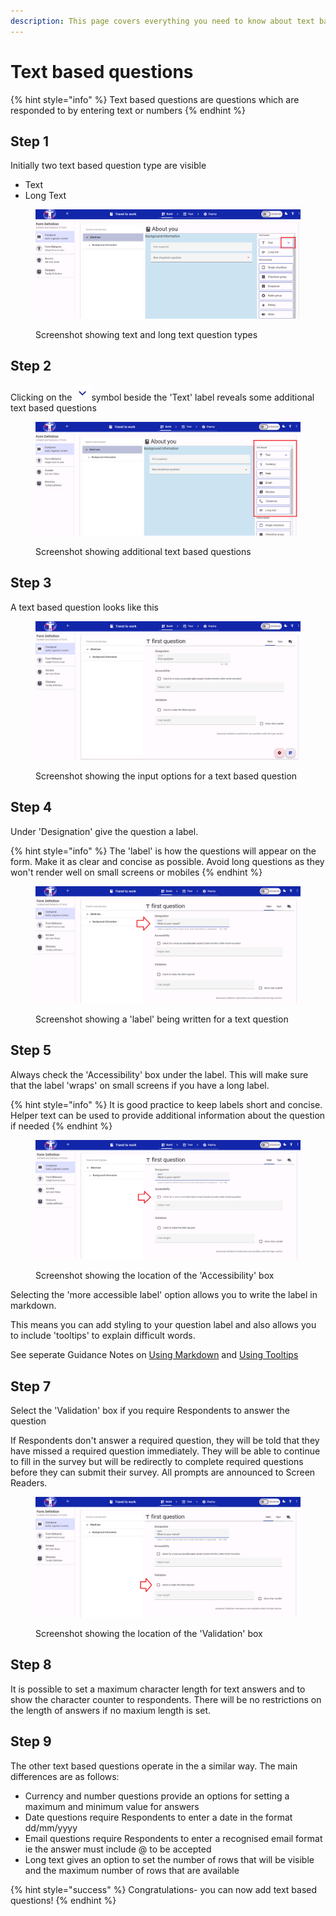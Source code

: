 ```yaml
---
description: This page covers everything you need to know about text based questions
---
```


# Text based questions

{% hint style="info" %}
Text based questions are questions which are responded to by entering text or numbers
{% endhint %}

## Step 1

Initially two text based question type are visible

* Text
* Long Text

<figure><img src="../../../../.gitbook/assets/image.png" alt=""><figcaption><p>Screenshot showing text and long text question types</p></figcaption></figure>

## Step 2

Clicking on the ![](<../../../../.gitbook/assets/image (305) (1) (1) (1).png>)symbol beside the 'Text' label reveals some additional text based questions

<figure><img src="../../../../.gitbook/assets/image (1).png" alt=""><figcaption><p>Screenshot showing additional text based questions</p></figcaption></figure>

## Step 3

A text based question looks like this

<figure><img src="../../../../.gitbook/assets/image (2).png" alt=""><figcaption><p>Screenshot showing the input options for a text based question</p></figcaption></figure>

## Step 4

Under 'Designation' give the question a label.

{% hint style="info" %}
The 'label' is how the questions will appear on the form. Make it as clear and concise as possible. Avoid long questions as they won't render well on small screens or mobiles
{% endhint %}

<figure><img src="../../../../.gitbook/assets/image (3).png" alt=""><figcaption><p>Screenshot showing a 'label' being written for a text question</p></figcaption></figure>

## Step 5

Always check the 'Accessibility' box under the label.   This will make sure that the label 'wraps' on small screens if you have a long label.

{% hint style="info" %}
It is good practice to keep labels short and concise.  Helper text can be used to provide additional information about the question if needed
{% endhint %}

<figure><img src="../../../../.gitbook/assets/image (4).png" alt=""><figcaption><p>Screenshot showing the location of the 'Accessibility' box</p></figcaption></figure>

Selecting the 'more accessible label' option allows you to write the label in markdown. &#x20;

This means you can add styling to your question label and also allows you to include 'tooltips' to explain difficult words.&#x20;

See seperate Guidance Notes on [Using Markdown](../introduction-to-markdown.md) and [Using Tooltips](../using-tooltips.md)

## Step 7

Select the 'Validation' box if you require Respondents to answer the question

If Respondents don't answer a required question, they will be told that they have missed a required question immediately.   They will be able to continue to fill in the survey but will be redirectly to complete required questions before they can submit their survey.   All prompts are announced to Screen Readers.&#x20;

<figure><img src="../../../../.gitbook/assets/image (5).png" alt=""><figcaption><p>Screenshot showing the location of the 'Validation' box</p></figcaption></figure>

## Step 8

It is possible to set a maximum character length for text answers and to show the character counter to respondents.  There will be no restrictions on the length of answers if no maxium length is set.

## Step 9

The other text based questions operate in the a similar way. The main differences are as follows:

* Currency and number questions provide an options for setting a maximum and minimum value for answers
* Date questions require Respondents to enter a date in the format dd/mm/yyyy
* Email questions require Respondents to enter a recognised email format ie the answer must include @ to be accepted
* Long text gives an option to set the number of rows that will be visible and the maximum number of rows that are available

{% hint style="success" %}
Congratulations- you can now add text based questions!
{% endhint %}
